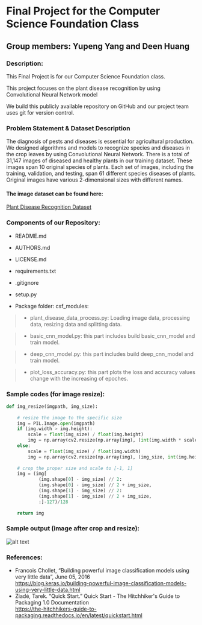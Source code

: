 # Final Project for the Computer Science Foundation Class

## Group members: Yupeng Yang and Deen Huang

### Description:

 This Final Project is for our Computer Science Foundation class.

 This project focuses on the plant disease recognition by using Convolutional Neural Network model

 We build this publicly available repository on GitHub and our project team uses git for version control.

### Problem Statement & Dataset Description
 The diagnosis of pests and diseases is essential for agricultural production. We designed algorithms and models to recognize species and diseases in the crop leaves by using Convolutional Neural Network. There is a total of 31,147 images of diseased and healthy plants in our training dataset. These images span 10 original species of plants. Each set of images, including the training, validation, and testing, span 61 different species diseases of plants. Original images have various 2-dimensional sizes with different names.
 
#### The image dataset can be found here:
[Plant Disease Recognition Dataset](https://drive.google.com/file/d/1x5yPRbF6_I-yS0zCS3zU26_3Ns9iXTr3/view?usp=sharing
)

### Components of our Repository:

* README.md

* AUTHORS.md

* LICENSE.md

* requirements.txt

* .gitignore

* setup.py

* Package folder: csf_modules:

> - plant_disease_data_process.py: Loading image data, processing data, resizing data and splitting data.

> - basic_cnn_model.py: this part includes build basic_cnn_model and train model.

> - deep_cnn_model.py: this part includes build deep_cnn_model and train model.

> - plot_loss_accuracy.py: this part plots the loss and accuracy values change with the increasing of epoches.

### Sample codes (for image resize):
```python
def img_resize(imgpath, img_size):
    
    # resize the image to the specific size
    img = PIL.Image.open(imgpath)
    if (img.width > img.height):
        scale = float(img_size) / float(img.height)
        img = np.array(cv2.resize(np.array(img), (int(img.width * scale + 1), img_size))).astype(np.float32)
    else:
        scale = float(img_size) / float(img.width)
        img = np.array(cv2.resize(np.array(img), (img_size, int(img.height * scale + 1)))).astype(np.float32)
        
    # crop the proper size and scale to [-1, 1]
    img = (img[
            (img.shape[0] - img_size) // 2:
            (img.shape[0] - img_size) // 2 + img_size,
            (img.shape[1] - img_size) // 2:
            (img.shape[1] - img_size) // 2 + img_size,
            :]-127)/128
            
    return img
```
### Sample output (image after crop and resize):

![alt text][output-img]

[output-img]:resize.png "Output image after crop and resize"

### References:
* Francois Chollet, “Building powerful image classification models using very little data”, June 05, 2016 <br />
https://blog.keras.io/building-powerful-image-classification-models-using-very-little-data.html
* Ziadé, Tarek. “Quick Start.” Quick Start - The Hitchhiker's Guide to Packaging 1.0 Documentation <br />
https://the-hitchhikers-guide-to-packaging.readthedocs.io/en/latest/quickstart.html
